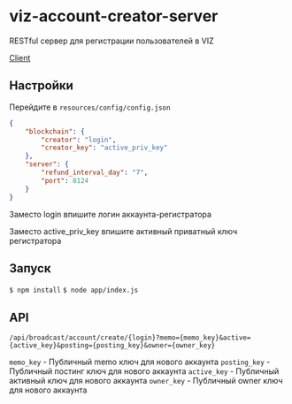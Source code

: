 # viz-account-creator-server
RESTful сервер для регистрации пользователей в VIZ

[Client](https://github.com/Ivanzar/viz-account-creator-client)

## Настройки

Перейдите в  ``resources/config/config.json``
```json
{
    "blockchain": {
        "creator": "login",
        "creator_key": "active_priv_key"
    },
    "server": {
        "refund_interval_day": "7",
        "port": 8124
    }
}
```
Заместо login впишите логин аккаунта-регистратора

Заместо  active_priv_key впишите активный приватный ключ регистратора

## Запуск

``$ npm install``
``$ node app/index.js``

## API

``/api/broadcast/account/create/{login}?memo={memo_key}&active={active_key}&posting={posting_key}&owner={owner_key}``

``memo_key`` - Публичный memo ключ для нового аккаунта
``posting_key`` - Публичный постинг ключ для нового аккаунта
``active_key`` - Публичный активный ключ для нового аккаунта
``owner_key`` - Публичный owner ключ для нового аккаунта
